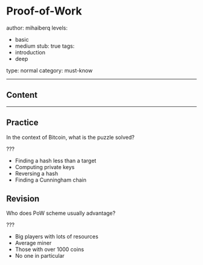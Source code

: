 # Proof-of-Work

author: mihaiberq
levels:
  - basic
  - medium
stub: true
tags:
  - introduction
  - deep

type: normal
category: must-know

---
## Content



---
## Practice

In the context of Bitcoin, what is the puzzle solved?

???

* Finding a hash less than a target 
* Computing private keys
* Reversing a hash
* Finding a Cunningham chain

## Revision

Who does PoW scheme usually advantage?

???

* Big players with lots of resources
* Average miner
* Those with over 1000 coins
* No one in particular

